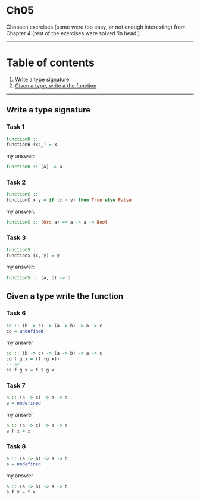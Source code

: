 # Ch05

Choosen exercises (some were too easy, or not enough interesting) from Chapter 4 (rest of the exercises were solved 'in head')

---

# Table of contents

1. [Write a type signature](#write-a-type-signature)
2. [Given a type, write a the function](#given-a-type-write-the-function)

---


## Write a type signature

### Task 1

```haskell
functionH ::
functionH (x:_) = x
```

my answer:
```haskell
functionH :: [a] -> a
```

### Task 2

```haskell
functionC ::
functionC x y = if (x > y) then True else False
```

my answer:
```haskell
functionC :: (Ord a) => a -> a -> Bool
```

### Task 3

```haskell
functionS ::
functionS (x, y) = y
```

my answer:
```haskell
functionS :: (a, b) -> b
```

## Given a type write the function

### Task 6

```haskell
co :: (b -> c) -> (a -> b) -> a -> c
co = undefined
```

my answer
```haskell
co :: (b -> c) -> (a -> b) -> a -> c
co f g x = (f (g x))
-- or
co f g x = f $ g x
```

### Task 7

```haskell
a :: (a -> c) -> a -> a
a = undefined
```

my answer
```haskell
a :: (a -> c) -> a -> a
a f x = x
```

### Task 8

```haskell
a :: (a -> b) -> a -> b
a = undefined
```

my answer
```haskell
a :: (a -> b) -> a -> b
a f x = f x
```
